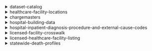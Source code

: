 
<details>
<summary>dataset-catalog</summary>

The dataset-catalog directory includes code to download and import the data. The dataset-catalog-www will
vend it in a simple application.
</details>

<details>
<summary>healthcare-facility-locations</summary>

See https://data.chhs.ca.gov/dataset/healthcare-facility-locations

I am receiving notifications when the data set changes. There is no detail but one can re-download the data,

from the site:

Facility data were obtained from the CDPH’s Electronic Licensing Management System (ELMS) database.
ELMS records health facility/provider applications, issues licenses, generates license renewal
notices, determines license fees, issues and tracks state enforcement actions, and generates
management reports. Facility licensing applications are entered into ELMS by L&C District Office staff.
Refer to L&C's webpage for the application forms needed to apply for a healthcare facility license:
https://www.cdph.ca.gov/Programs/CHCQ/LCP/Pages/ApplyForLicensure.aspx. Contact L&C District Offices
to initiate a license or update facility information:

https://www.cdph.ca.gov/Programs/CHCQ/LCP/Pages/HealthCareFacilities.aspx.
</details>

<details>
<summary>chargemasters</summary>

TBD
</details>

<details>
<summary>hospital-building-data</summary>

Contains construction information for the buildings, includes number of stories, and building code in effect
when built. Includes a "perm_id" assigned as "Facility number per Facilities Development Division". Will this
match up with the "facid" fields in other datasets? We will see.
</details>

<details>
<summary>hospital-inpatient-diagnosis-procedure-and-external-cause-codes</summary>

TBD
</details>

<details>
<summary>licensed-facility-crosswalk</summary>

TBD
</details>

<details>
<summary>licensed-healthcare-facility-listing</summary>

TBD
</details>

<details>
<summary>statewide-death-profiles</summary>

TBD
</details>

